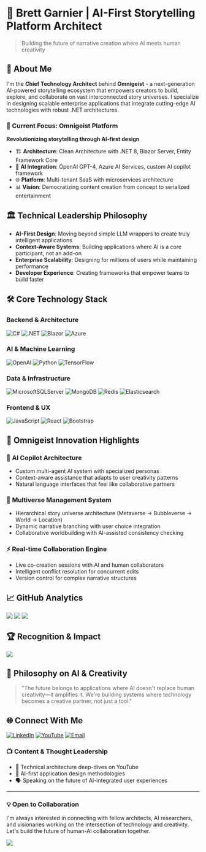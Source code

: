 # 🚀 Brett Garnier | AI-First Storytelling Platform Architect

> Building the future of narrative creation where AI meets human creativity

## 👋 About Me
I'm the **Chief Technology Architect** behind **Omnigeist** - a next-generation AI-powered storytelling ecosystem that empowers creators to build, explore, and collaborate on vast interconnected story universes. I specialize in designing scalable enterprise applications that integrate cutting-edge AI technologies with robust .NET architectures.

### 🎯 Current Focus: Omnigeist Platform
**Revolutionizing storytelling through AI-first design**
- 🏗️ **Architecture**: Clean Architecture with .NET 8, Blazor Server, Entity Framework Core
- 🤖 **AI Integration**: OpenAI GPT-4, Azure AI Services, custom AI copilot framework
- 🌐 **Platform**: Multi-tenant SaaS with microservices architecture
- 📊 **Vision**: Democratizing content creation from concept to serialized entertainment

## 🏛️ Technical Leadership Philosophy
- **AI-First Design**: Moving beyond simple LLM wrappers to create truly intelligent applications
- **Context-Aware Systems**: Building applications where AI is a core participant, not an add-on
- **Enterprise Scalability**: Designing for millions of users while maintaining performance
- **Developer Experience**: Creating frameworks that empower teams to build faster

## 🛠️ Core Technology Stack

### **Backend & Architecture**
![C#](https://img.shields.io/badge/c%23-%23239120.svg?style=for-the-badge&logo=csharp&logoColor=white)
![.NET](https://img.shields.io/badge/.NET-5C2D91?style=for-the-badge&logo=.net&logoColor=white)
![Blazor](https://img.shields.io/badge/blazor-%235C2D91.svg?style=for-the-badge&logo=blazor&logoColor=white)
![Azure](https://img.shields.io/badge/azure-%230072C6.svg?style=for-the-badge&logo=microsoftazure&logoColor=white)

### **AI & Machine Learning**
![OpenAI](https://img.shields.io/badge/OpenAI-412991?style=for-the-badge&logo=openai&logoColor=white)
![Python](https://img.shields.io/badge/python-3670A0?style=for-the-badge&logo=python&logoColor=ffdd54)
![TensorFlow](https://img.shields.io/badge/TensorFlow-%23FF6F00.svg?style=for-the-badge&logo=TensorFlow&logoColor=white)

### **Data & Infrastructure**
![MicrosoftSQLServer](https://img.shields.io/badge/Microsoft%20SQL%20Server-CC2927?style=for-the-badge&logo=microsoft%20sql%20server&logoColor=white)
![MongoDB](https://img.shields.io/badge/MongoDB-%234ea94b.svg?style=for-the-badge&logo=mongodb&logoColor=white)
![Redis](https://img.shields.io/badge/redis-%23DD0031.svg?style=for-the-badge&logo=redis&logoColor=white)
![Elasticsearch](https://img.shields.io/badge/elasticsearch-%230377CC.svg?style=for-the-badge&logo=elasticsearch&logoColor=white)

### **Frontend & UX**
![JavaScript](https://img.shields.io/badge/javascript-%23323330.svg?style=for-the-badge&logo=javascript&logoColor=%23F7DF1E)
![React](https://img.shields.io/badge/react-%2320232a.svg?style=for-the-badge&logo=react&logoColor=%2361DAFB)
![Bootstrap](https://img.shields.io/badge/bootstrap-%238511FA.svg?style=for-the-badge&logo=bootstrap&logoColor=white)

## 🎨 Omnigeist Innovation Highlights

### 🧠 **AI Copilot Architecture**
- Custom multi-agent AI system with specialized personas
- Context-aware assistance that adapts to user creativity patterns
- Natural language interfaces that feel like collaborative partners

### 🌌 **Multiverse Management System**
- Hierarchical story universe architecture (Metaverse → Bubbleverse → World → Location)
- Dynamic narrative branching with user choice integration
- Collaborative worldbuilding with AI-assisted consistency checking

### ⚡ **Real-time Collaboration Engine**
- Live co-creation sessions with AI and human collaborators
- Intelligent conflict resolution for concurrent edits
- Version control for complex narrative structures

## 📈 GitHub Analytics

![](https://github-readme-stats.vercel.app/api?username=bgarnr&theme=omni&hide_border=false&include_all_commits=true&count_private=true)
![](https://nirzak-streak-stats.vercel.app/?user=bgarnr&theme=omni&hide_border=false)
![](https://github-readme-stats.vercel.app/api/top-langs/?username=bgarnr&theme=omni&hide_border=false&include_all_commits=true&count_private=true&layout=compact)

## 🏆 Recognition & Impact

![](https://github-profile-trophy.vercel.app/?username=bgarnr&theme=radical&no-frame=false&no-bg=true&margin-w=4)

## 💭 Philosophy on AI & Creativity

> "The future belongs to applications where AI doesn't replace human creativity—it amplifies it. We're building systems where technology becomes a creative partner, not just a tool."

## 🌐 Connect With Me

[![LinkedIn](https://img.shields.io/badge/LinkedIn-%230077B5.svg?logo=linkedin&logoColor=white)](https://linkedin.com/in/brettgarnier) 
[![YouTube](https://img.shields.io/badge/YouTube-%23FF0000.svg?logo=YouTube&logoColor=white)](https://youtube.com/@@Fusion-Pickle) 
[![Email](https://img.shields.io/badge/Email-D14836?logo=gmail&logoColor=white)](mailto:brettgarnier@outlook.com)

### 📺 **Content & Thought Leadership**
- 🎥 Technical architecture deep-dives on YouTube
- 📝 AI-first application design methodologies
- 🗣️ Speaking on the future of AI-integrated user experiences

---

### 💡 Open to Collaboration
I'm always interested in connecting with fellow architects, AI researchers, and visionaries working on the intersection of technology and creativity. Let's build the future of human-AI collaboration together.

[![](https://visitcount.itsvg.in/api?id=bgarnr&icon=0&color=0)](https://visitcount.itsvg.in)

<!-- Architecting the future, one commit at a time 🚀 -->
